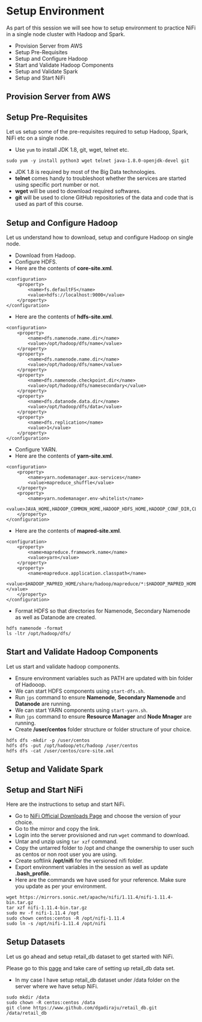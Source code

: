 # Setup Environment

As part of this session we will see how to setup environment to practice NiFi in a single node cluster with Hadoop and Spark.

* Provision Server from AWS
* Setup Pre-Requisites
* Setup and Configure Hadoop
* Start and Validate Hadoop Components
* Setup and Validate Spark
* Setup and Start NiFi

## Provision Server from AWS

## Setup Pre-Requisites
Let us setup some of the pre-requisites required to setup Hadoop, Spark, NiFi etc on a single node.
* Use `yum` to install JDK 1.8, git, wget, telnet etc.
```
sudo yum -y install python3 wget telnet java-1.8.0-openjdk-devel git
```
* JDK 1.8 is required by most of the Big Data technologies.
* **telnet** comes handy to troubleshoot whether the services are started using specific port number or not.
* **wget** will be used to download required softwares.
* **git** will be used to clone GitHub repositories of the data and code that is used as part of this course.

## Setup and Configure Hadoop
Let us understand how to download, setup and configure Hadoop on single node.
* Download from Hadoop.
* Configure HDFS.
* Here are the contents of **core-site.xml**.
```
<configuration>
    <property>
        <name>fs.defaultFS</name>
        <value>hdfs://localhost:9000</value>
    </property>
</configuration>
```
* Here are the contents of **hdfs-site.xml**.
```
<configuration>
    <property>
        <name>dfs.namenode.name.dir</name>
        <value>/opt/hadoop/dfs/name</value>
    </property>
    <property>
        <name>dfs.namenode.name.dir</name>
        <value>/opt/hadoop/dfs/name</value>
    </property>
    <property>
        <name>dfs.namenode.checkpoint.dir</name>
        <value>/opt/hadoop/dfs/namesecondary</value>
    </property>
    <property>
        <name>dfs.datanode.data.dir</name>
        <value>/opt/hadoop/dfs/data</value>
    </property>
    <property>
        <name>dfs.replication</name>
        <value>1</value>
    </property>
</configuration>
```
* Configure YARN.
* Here are the contents of **yarn-site.xml**.
```
<configuration>
    <property>
        <name>yarn.nodemanager.aux-services</name>
        <value>mapreduce_shuffle</value>
    </property>
    <property>
        <name>yarn.nodemanager.env-whitelist</name>
        <value>JAVA_HOME,HADOOP_COMMON_HOME,HADOOP_HDFS_HOME,HADOOP_CONF_DIR,CLASSPATH_PREPEND_DISTCACHE,HADOOP_YARN_HOME,HADOOP_MAPRED_HOME</value>
    </property>
</configuration>
```
* Here are the contents of **mapred-site.xml**.
```
<configuration>
    <property>
        <name>mapreduce.framework.name</name>
        <value>yarn</value>
    </property>
    <property>
        <name>mapreduce.application.classpath</name>
        <value>$HADOOP_MAPRED_HOME/share/hadoop/mapreduce/*:$HADOOP_MAPRED_HOME/share/hadoop/mapreduce/lib/*</value>
    </property>
</configuration>
```
* Format HDFS so that directories for Namenode, Secondary Namenode as well as Datanode are created.
```
hdfs namenode -format
ls -ltr /opt/hadoop/dfs/
```

## Start and Validate Hadoop Components
Let us start and validate hadoop components.
* Ensure environment variables such as PATH are updated with bin folder of Hadooop.
* We can start HDFS components using `start-dfs.sh`.
* Run `jps` command to ensure **Namenode**, **Secondary Namenode** and **Datanode** are running.
* We can start YARN components using `start-yarn.sh`.
* Run `jps` command to ensure **Resource Manager** and **Node Mnager** are running.
* Create **/user/centos** folder structure or folder structure of your choice.
```
hdfs dfs -mkdir -p /user/centos
hdfs dfs -put /opt/hadoop/etc/hadoop /user/centos
hdfs dfs -cat /user/centos/core-site.xml
```

## Setup and Validate Spark

## Setup and Start NiFi

Here are the instructions to setup and start NiFi.

* Go to [NiFi Official Downloads Page](https://nifi.apache.org/download.html) and choose the version of your choice.
* Go to the mirror and copy the link.
* Login into the server provisioned and run `wget` command to download.
* Untar and unzip using `tar xzf` command.
* Copy the untarred folder to /opt and change the ownership to user such as centos or non root user you are using.
* Create softlink **/opt/nifi** for the versioned nifi folder.
* Export environment variables in the session as well as update **.bash_profile**.
* Here are the commands we have used for your reference. Make sure you update as per your environment.
```
wget https://mirrors.sonic.net/apache/nifi/1.11.4/nifi-1.11.4-bin.tar.gz
tar xzf nifi-1.11.4-bin.tar.gz
sudo mv -f nifi-1.11.4 /opt
sudo chown centos:centos -R /opt/nifi-1.11.4
sudo ln -s /opt/nifi-1.11.4 /opt/nifi
```

## Setup Datasets

Let us go ahead and setup retail_db dataset to get started with NiFi.

Please go to this [page](https://www.github.com/dgadiraju/retail_db.git) and take care of setting up retail_db data set.

* In my case I have setup retail_db dataset under /data folder on the server where we have setup NiFi.
```
sudo mkdir /data
sudo chown -R centos:centos /data
git clone https://www.github.com/dgadiraju/retail_db.git /data/retail_db
```
